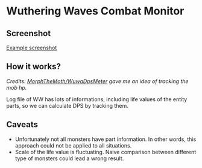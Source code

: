 # Wuthering Waves Combat Monitor

## Screenshot

[Example screenshot](./example.png)

## How it works?

_Credits: [MorphTheMoth/WuwaDpsMeter](https://github.com/MorphTheMoth/WuwaDpsMeter) gave me an idea of tracking the mob hp._

Log file of WW has lots of informations, including life values of the entity parts, so we can calculate DPS by tracking them.

## Caveats

- Unfortunately not all monsters have part information. In other words, this approach could not be applied to all situations.
- Scale of the life value is fluctuating. Naive comparison between different type of monsters could lead a wrong result.
